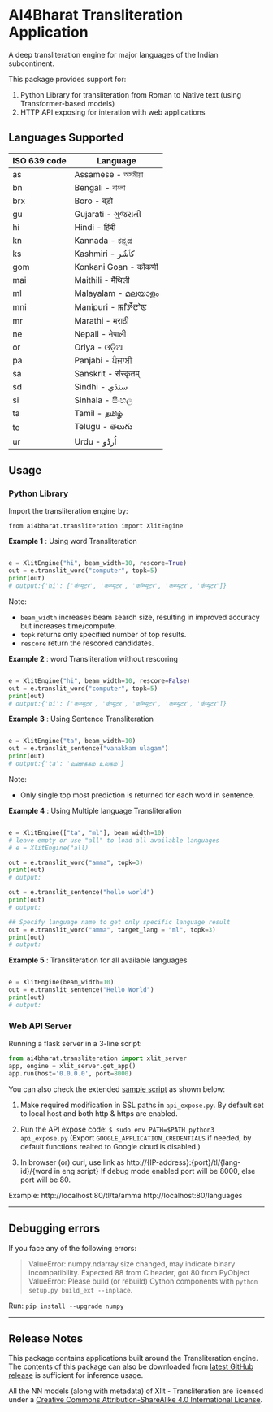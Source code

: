 # AI4Bharat Transliteration Application

A deep transliteration engine for major languages of the Indian subcontinent.

This package provides support for:
1. Python Library for transliteration from Roman to Native text (using Transformer-based models)
2. HTTP API exposing for interation with web applications

## Languages Supported

|ISO 639 code|Language|
|---|---------------------|
|as |Assamese - অসমীয়া	|
|bn |Bengali - বাংলা        |
|brx|Boro - बड़ो	|
|gu |Gujarati - ગુજરાતી      |
|hi |Hindi - हिंदी           |
|kn |Kannada - ಕನ್ನಡ        |
|ks |Kashmiri - كٲشُر 	|
|gom|Konkani Goan - कोंकणी  |
|mai|Maithili - मैथिली       |
|ml |Malayalam - മലയാളം    |
|mni|Manipuri - ꯃꯤꯇꯩꯂꯣꯟ	|
|mr |Marathi - मराठी        |
|ne |Nepali - नेपाली 	|
|or |Oriya - ଓଡ଼ିଆ 	|
|pa |Panjabi - ਪੰਜਾਬੀ       |
|sa |Sanskrit - संस्कृतम् 	|
|sd |Sindhi - سنڌي        |
|si |Sinhala - සිංහල       |
|ta |Tamil - தமிழ்         |
|te |Telugu - తెలుగు        |
|ur |Urdu - اُردُو          |

## Usage

### Python Library

Import the transliteration engine by:
```
from ai4bharat.transliteration import XlitEngine
```

**Example 1** : Using word Transliteration

```py

e = XlitEngine("hi", beam_width=10, rescore=True)
out = e.translit_word("computer", topk=5)
print(out)
# output:{'hi': ['कंप्यूटर', 'कम्प्यूटर', 'कॉम्प्यूटर', 'कम्प्युटर', 'कंप्युटर']}
```

Note:
- `beam_width` increases beam search size, resulting in improved accuracy but increases time/compute.
- `topk` returns only specified number of top results.
- `rescore` return the rescored candidates.   


**Example 2** : word Transliteration without rescoring
```py

e = XlitEngine("hi", beam_width=10, rescore=False)
out = e.translit_word("computer", topk=5)
print(out)
# output:{'hi': ['कम्प्यूटर', 'कंप्यूटर', 'कॉम्प्यूटर', 'कम्प्युटर', 'कंप्युटर']}
```

**Example 3** : Using Sentence Transliteration

```py

e = XlitEngine("ta", beam_width=10)
out = e.translit_sentence("vanakkam ulagam")
print(out)
# output:{'ta': 'வணக்கம் உலகம்'}
```

Note:
- Only single top most prediction is returned for each word in sentence.

**Example 4** : Using Multiple language Transliteration

```py

e = XlitEngine(["ta", "ml"], beam_width=10)
# leave empty or use "all" to load all available languages
# e = XlitEngine("all)

out = e.translit_word("amma", topk=3)
print(out)
# output:

out = e.translit_sentence("hello world")
print(out)
# output: 

## Specify language name to get only specific language result
out = e.translit_word("amma", target_lang = "ml", topk=3)
print(out)
# output: 

```

**Example 5** : Transliteration for all available languages
```py

e = XlitEngine(beam_width=10)
out = e.translit_sentence("Hello World")
print(out)
# output: 

```


### Web API Server

Running a flask server in a 3-line script:
```py
from ai4bharat.transliteration import xlit_server
app, engine = xlit_server.get_app()
app.run(host='0.0.0.0', port=8000)
```

You can also check the extended [sample script](https://github.com/AI4Bharat/IndianNLP-Transliteration/blob/master/apps/api_expose.py) as shown below:

1. Make required modification in SSL paths in `api_expose.py`. By default set to local host and both http & https are enabled.

2. Run the API expose code:
`$ sudo env PATH=$PATH python3 api_expose.py`
(Export `GOOGLE_APPLICATION_CREDENTIALS` if needed, by default functions realted to Google cloud is disabled.)

3. In browser (or) curl, use link as http://{IP-address}:{port}/tl/{lang-id}/{word in eng script}
If debug mode enabled port will be 8000, else port will be 80.

Example:
http://localhost:80/tl/ta/amma
http://localhost:80/languages

---

## Debugging errors

If you face any of the following errors:
> ValueError: numpy.ndarray size changed, may indicate binary incompatibility. Expected 88 from C header, got 80 from PyObject
> ValueError: Please build (or rebuild) Cython components with `python setup.py build_ext --inplace`.

Run: `pip install --upgrade numpy`

---

## Release Notes

This package contains applications built around the Transliteration engine. The contents of this package can also be downloaded from [latest GitHub release](https://github.com/AI4Bharat/IndianNLP-Transliteration/releases/latest) is sufficient for inference usage.

All the NN models (along with metadata) of Xlit - Transliteration are licensed under a [Creative Commons Attribution-ShareAlike 4.0 International License][cc-by-sa].



[cc-by-sa]: http://creativecommons.org/licenses/by/4.0/
[cc-by-sa-image]: https://licensebuttons.net/l/by-sa/4.0/88x31.png
